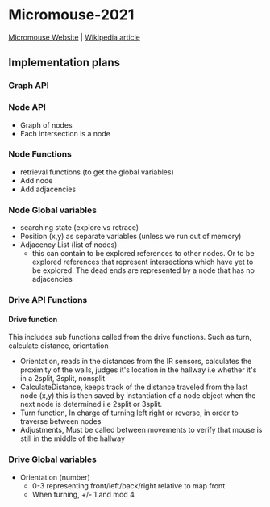 # Micromouse-2021

[Micromouse Website](http://micromouseusa.com/) | [Wikipedia article](https://en.wikipedia.org/wiki/Micromouse)

## Implementation plans


### Graph API


### Node API

- Graph of nodes
- Each intersection is a node

### Node Functions

- retrieval functions (to get the global variables)
- Add node
- Add adjacencies

### Node Global variables

- searching state (explore vs retrace)
- Position (x,y) as separate variables (unless we run out of memory)
- Adjacency List (list of nodes)
  - this can contain to be explored references to other nodes. Or to be explored references that represent intersections which have yet to be explored. The dead ends are represented by a node that has no adjacencies

### Drive API Functions

#### Drive function

This includes sub functions called from the drive functions. Such as turn, calculate distance, orientation

- Orientation, reads in the distances from the IR sensors, calculates the proximity of the walls, judges it's location in the hallway i.e whether it's in a 2split, 3split, nonsplit
- CalculateDistance, keeps track of the distance traveled from the last node (x,y) this is then saved by instantiation of a node object  when the next node is determined i.e 2split or 3split.
- Turn function, In charge of turning left right or reverse, in order to traverse between nodes
- Adjustments, Must be called between movements to verify that mouse is still in the middle of the hallway

### Drive Global variables

- Orientation (number)
  - 0-3 representing front/left/back/right relative to map front
  - When turning, +/- 1 and mod 4

